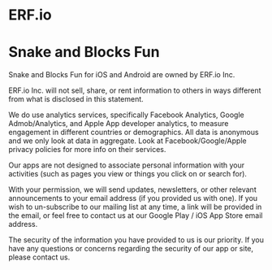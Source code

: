 # ERF.io
# Snake and Blocks Fun

Snake and Blocks Fun for iOS and Android are owned by ERF.io Inc.

ERF.io Inc. will not sell, share, or rent information to others in ways different from what is disclosed in this statement.

We do use analytics services, specifically Facebook Analytics, Google Admob/Analytics, and Apple App developer analytics, to measure engagement in different countries or demographics. All data is anonymous and we only look at data in aggregate. Look at Facebook/Google/Apple privacy policies for more info on their services.

Our apps are not designed to associate personal information with your activities (such as pages you view or things you click on or search for).

With your permission, we will send updates, newsletters, or other relevant announcements to your email address (if you provided us with one). If you wish to un-subscribe to our mailing list at any time, a link will be provided in the email, or feel free to contact us at our Google Play / iOS App Store email address. 

The security of the information you have provided to us is our priority. If you have any questions or concerns regarding the security of our app or site, please contact us. 
